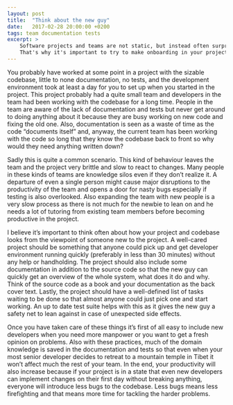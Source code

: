 ```yaml
---
layout: post
title:  "Think about the new guy"
date:   2017-02-28 20:00:00 +0200
tags: team documentation tests
excerpt: >
    Software projects and teams are not static, but instead often surprisingly dynamic.
    That's why it's important to try to make onboarding in your project easy.
---
```


You probably have worked at some point in a project with the sizable codebase, little to none documentation, no tests, and the development environment took at least a day for you to set up when you started in the project. This project probably had a quite small team and developers in the team had been working with the codebase for a long time. People in the team are aware of the lack of documentation and tests but never get around to doing anything about it because they are busy working on new code and fixing the old one. Also, documentation is seen as a waste of time as the code “documents itself” and, anyway, the current team has been working with the code so long that they know the codebase back to front so why would they need anything written down?

Sadly this is quite a common scenario. This kind of behaviour leaves the team and the project very brittle and slow to react to changes. Many people in these kinds of teams are knowledge silos even if they don’t realize it. A departure of even a single person might cause major disruptions to the productivity of the team and opens a door for nasty bugs especially if testing is also overlooked. Also expanding the team with new people is a very slow process as there is not much for the newbie to lean on and he needs a lot of tutoring from existing team members before becoming productive in the project.

I believe it’s important to think often about how your project and codebase looks from the viewpoint of someone new to the project. A well-cared project should be something that anyone could pick up and get developer environment running quickly (preferably in less than 30 minutes) without any help or handholding. The project should also include some documentation in addition to the source code so that the new guy can quickly get an overview of the whole system, what does it do and why. Think of the source code as a book and your documentation as the back cover text. Lastly, the project should have a well-defined list of tasks waiting to be done so that almost anyone could just pick one and start working. An up to date test suite helps with this as it gives the new guy a safety net to lean against in case of unexpected side effects.

Once you have taken care of these things it’s first of all easy to include new developers when you need more manpower or you want to get a fresh opinion on problems. Also with these practices, much of the domain knowledge is saved in the documentation and tests so that even when your most senior developer decides to retreat to a mountain temple in Tibet it won’t affect much the rest of your team. In the end, your productivity will also increase because if your project is in a state that even new developers can implement changes on their first day without breaking anything, everyone will introduce less bugs to the codebase. Less bugs means less firefighting and that means more time for tackling the harder problems.

